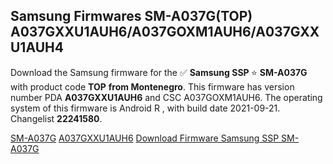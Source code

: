 <h2>Samsung Firmwares SM-A037G(TOP) A037GXXU1AUH6/A037GOXM1AUH6/A037GXXU1AUH4</h2>
Download the Samsung firmware for the ✅ <strong>Samsung SSP </strong> ⭐ <strong>SM-A037G</strong> with product code <strong>TOP</strong> <strong> from Montenegro</strong>. This firmware has version number PDA <strong>A037GXXU1AUH6</strong> and CSC A037GOXM1AUH6. The operating system of this firmware is Android R , with build date 2021-09-21. Changelist <strong>22241580</strong>.


[SM-A037G](https://samfirm.shop/samsung/model/SM-A037G)
[A037GXXU1AUH6](https://samfirm.shop/samsung/pda/A037GXXU1AUH6)
[Download Firmware Samsung SSP SM-A037G](https://samfirm.shop/samsung/firmware/459444)
